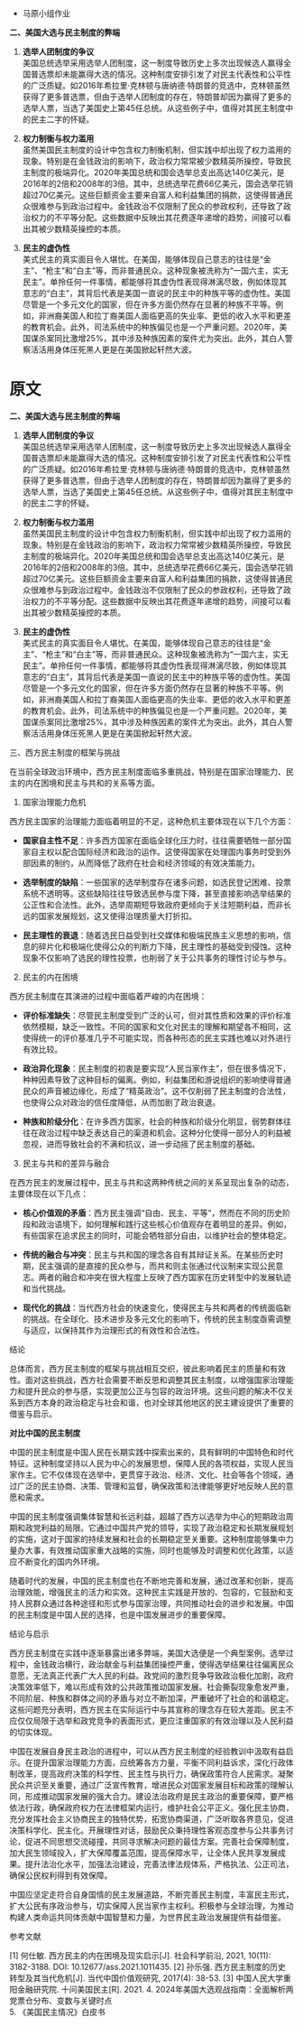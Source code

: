 - 马原小组作业

**二、美国大选与民主制度的弊端**  

1. **选举人团制度的争议**  
   美国总统选举采用选举人团制度，这一制度导致历史上多次出现候选人赢得全国普选票却未能赢得大选的情况。这种制度安排引发了对民主代表性和公平性的广泛质疑。如2016年希拉里·克林顿与唐纳德·特朗普的竞选中，克林顿虽然获得了更多普选票，但由于选举人团制度的存在，特朗普却因为赢得了更多的选举人票，当选了美国史上第45任总统。从这些例子中，值得对其民主制度中的民主二字的怀疑。

2. **权力制衡与权力滥用**  
   虽然美国民主制度的设计中包含权力制衡机制，但实践中却出现了权力滥用的现象。特别是在金钱政治的影响下，政治权力常常被少数精英所操控，导致民主制度的极端异化。2020年美国总统和国会选举总支出高达140亿美元，是2016年的2倍和2008年的3倍。其中，总统选举花费66亿美元，国会选举花销超过70亿美元。这些巨额资金主要来自富人和利益集团的捐款，这使得普通民众很难参与到政治过程中。金钱政治不仅限制了民众的参政权利，还导致了政治权力的不平等分配。这些数据中反映出其花费逐年递增的趋势，间接可以看出其被少数精英操控的本质。

3. **民主的虚伪性**  
   美式民主的真实面目令人堪忧。在美国，能够体现自己意志的往往是“金主”、“枪主”和“白主”等，而非普通民众。这种现象被洗称为“一国六主，实无民主”。单拎任何一件事情，都能够将其虚伪性表现得淋漓尽致，例如体现其意志的“白主”，其背后代表是美国一直说的民主中的种族平等的虚伪性。美国尽管是一个多元文化的国家，但在许多方面仍然存在显著的种族不平等。例如，非洲裔美国人和拉丁裔美国人面临更高的失业率、更低的收入水平和更差的教育机会。此外，司法系统中的种族偏见也是一个严重问题。2020年，美国谋杀案同比激增25%，其中涉及种族因素的案件尤为突出。此外，其白人警察活活用身体压死黑人更是在美国掀起轩然大波。

# 原文



**二、美国大选与民主制度的弊端**  

1. **选举人团制度的争议**  
   美国总统选举采用选举人团制度，这一制度导致历史上多次出现候选人赢得全国普选票却未能赢得大选的情况。这种制度安排引发了对民主代表性和公平性的广泛质疑。如2016年希拉里·克林顿与唐纳德·特朗普的竞选中，克林顿虽然获得了更多普选票，但由于选举人团制度的存在，特朗普却因为赢得了更多的选举人票，当选了美国史上第45任总统。从这些例子中，值得对其民主制度中的民主二字的怀疑。

2. **权力制衡与权力滥用**  
   虽然美国民主制度的设计中包含权力制衡机制，但实践中却出现了权力滥用的现象。特别是在金钱政治的影响下，政治权力常常被少数精英所操控，导致民主制度的极端异化。2020年美国总统和国会选举总支出高达140亿美元，是2016年的2倍和2008年的3倍。其中，总统选举花费66亿美元，国会选举花销超过70亿美元。这些巨额资金主要来自富人和利益集团的捐款，这使得普通民众很难参与到政治过程中。金钱政治不仅限制了民众的参政权利，还导致了政治权力的不平等分配。这些数据中反映出其花费逐年递增的趋势，间接可以看出其被少数精英操控的本质。

3. **民主的虚伪性**  
   美式民主的真实面目令人堪忧。在美国，能够体现自己意志的往往是“金主”、“枪主”和“白主”等，而非普通民众。这种现象被洗称为“一国六主，实无民主”。单拎任何一件事情，都能够将其虚伪性表现得淋漓尽致，例如体现其意志的“白主”，其背后代表是美国一直说的民主中的种族平等的虚伪性。美国尽管是一个多元文化的国家，但在许多方面仍然存在显著的种族不平等。例如，非洲裔美国人和拉丁裔美国人面临更高的失业率、更低的收入水平和更差的教育机会。此外，司法系统中的种族偏见也是一个严重问题。2020年，美国谋杀案同比激增25%，其中涉及种族因素的案件尤为突出。此外，其白人警察活活用身体压死黑人更是在美国掀起轩然大波。
   
三、西方民主制度的框架与挑战

在当前全球政治环境中，西方民主制度面临多重挑战，特别是在国家治理能力、民主的内在困境和民主与共和的关系等方面。

1. 国家治理能力危机

西方民主国家的治理能力面临着明显的不足，这种危机主要体现在以下几个方面：

- **国家自主性不足**：许多西方国家在面临全球化压力时，往往需要牺牲一部分国家自主权以配合国际经济和政治的运作。这使得国家在处理国内事务时受到外部因素的制约，从而降低了政府在社会和经济领域的有效决策能力。

- **选举制度的缺陷**：一些国家的选举制度存在诸多问题，如选民登记困难、投票系统不透明等。这些缺陷往往导致选民参与度下降，甚至直接影响选举结果的公正性和合法性。此外，选举周期短导致政府更倾向于关注短期利益，而非长远的国家发展规划，这又使得治理质量大打折扣。

- **民主理性的衰退**：随着选民日益受到社交媒体和极端民族主义思想的影响，信息的碎片化和极端化使得公众的判断力下降，民主理性的基础受到侵蚀。这种现象不仅影响了选民的理性投票，也削弱了关于公共事务的理性讨论与参与。

2. 民主的内在困境

西方民主制度在其演进的过程中面临着严峻的内在困境：

- **评价标准缺失**：尽管民主制度受到广泛的认可，但对其性质和效果的评价标准依然模糊，缺乏一致性。不同的国家和文化对民主的理解和期望各不相同，这使得统一的评价基准几乎不可能实现，而各种形态的民主实践也难以对外进行有效比较。

- **政治异化现象**：民主制度的初衷是要实现“人民当家作主”，但在很多情况下，种种因素导致了这种目标的偏离。例如，利益集团和游说组织的影响使得普通民众的声音被边缘化，形成了“精英政治”。这不仅削弱了民主制度的合法性，也使得公众对政治的信任度降低，从而加剧了政治衰退。

- **种族和阶级分化**：在许多西方国家，社会的种族和阶级分化明显，弱势群体往往在政治过程中缺乏表达自己的渠道和机会。这种分化使得一部分人的利益被忽视，进而导致社会的不满和抗议，进一步动摇了民主制度的基础。

3. 民主与共和的差异与融合

在西方民主的发展过程中，民主与共和这两种传统之间的关系呈现出复杂的动态，主要体现在以下几点：

- **核心价值观的矛盾**：西方民主强调“自由、民主、平等”，然而在不同的历史阶段和政治语境下，如何理解和践行这些核心价值观存在着明显的差异。例如，有些国家在追求民主的同时，可能会牺牲部分自由，以维护社会的整体稳定。

- **传统的融合与冲突**：民主与共和国的理念各自有其辩证关系。在某些历史时期，民主强调的是直接的民众参与，而共和则主张通过代议制来实现公民意志。两者的融合和冲突在很大程度上反映了西方国家在历史转型中的发展轨迹和当代挑战。

- **现代化的挑战**：当代西方社会的快速变化，使得民主与共和两者的传统面临新的挑战。在全球化、技术进步及多元文化的影响下，传统的民主制度亟需调整与适应，以保持其作为治理形式的有效性和合法性。

 结论

总体而言，西方民主制度的框架与挑战相互交织，彼此影响着民主的质量和有效性。面对这些挑战，西方社会需要不断反思和调整其民主制度，以增强国家治理能力和提升民众的参与感，实现更加公正与包容的政治环境。这些问题的解决不仅关系到西方本身的政治稳定与社会和谐，也对全球其他地区的民主建设提供了重要的借鉴与启示。

**对比中国的民主制度**  

中国的民主制度是中国人民在长期实践中探索出来的，具有鲜明的中国特色和时代特征。这种制度坚持以人民为中心的发展思想，保障人民的各项权益，实现人民当家作主。它不仅体现在选举中，更贯穿于政治、经济、文化、社会等各个领域，通过广泛的民主协商、决策、管理和监督，确保政策和法律能够更好地反映人民的意愿和需求。

中国的民主制度强调集体智慧和长远利益，超越了西方以选举为中心的短期政治周期和政党利益的局限。它通过中国共产党的领导，实现了政治稳定和长期发展规划的实施，这对于国家的持续发展和社会的长期稳定至关重要。这种制度能够集中力量办大事，有效推动国家重大战略的实施，同时也能够及时调整和优化政策，以适应不断变化的国内外环境。

随着时代的发展，中国的民主制度也在不断地完善和发展，通过改革和创新，提高治理效能，增强民主的活力和实效。这种民主实践是开放的、包容的，它鼓励和支持人民群众通过各种途径和形式参与国家治理，共同推动社会的进步和发展。中国的民主制度是中国人民的选择，也是中国发展进步的重要保障。

结论与启示
 
西方民主制度在实践中逐渐暴露出诸多弊端，美国大选便是一个典型案例。选举过程中，金钱政治横行，政治献金与利益集团操控严重，使得选举结果往往偏离民众意愿，无法真正代表广大人民的利益。政党间的激烈竞争导致政治极化加剧，政府决策效率低下，难以形成有效的公共政策推动国家发展。社会撕裂现象愈发严重，不同阶层、种族和群体之间的矛盾与对立不断加深，严重破坏了社会的和谐稳定。这些问题充分表明，西方民主在实际运行中与其宣称的理念存在较大差距。民主不应仅仅局限于选举和政党竞争的表面形式，更应注重国家的有效治理以及人民利益的切实体现。
 
中国在发展自身民主政治的进程中，可以从西方民主制度的经验教训中汲取有益启示。在提升国家治理能力方面，应统筹各方力量，平衡不同利益诉求，深化行政体制改革，提高政府决策的科学性、民主性与执行力，确保政策符合人民需求。凝聚民众共识至关重要，通过广泛宣传教育，增进民众对国家发展目标和政策的理解认同，形成推动国家发展的强大合力。建设法治政府是民主政治的重要保障，要严格依法行政，确保政府权力在法律框架内运行，维护社会公平正义。强化民主协商，充分发挥社会主义协商民主的独特优势，拓宽协商渠道，广泛听取各界意见，促进决策科学化、民主化。开展理性对话，鼓励民众秉持理性客观态度参与公共事务讨论，促进不同思想交流碰撞，共同寻求解决问题的最佳方案。完善社会保障制度，加大民生领域投入，扩大保障覆盖范围，提高保障水平，让全体人民共享发展成果。提升法治化水平，加强法治建设，完善法律法规体系，严格执法、公正司法，确保公民权利得到有效保障。
 
中国应坚定走符合自身国情的民主发展道路，不断完善民主制度，丰富民主形式，扩大公民有序政治参与，切实保障人民当家作主权利。积极参与全球治理，为推动构建人类命运共同体贡献中国智慧和力量，为世界民主政治发展提供有益借鉴。
 
参考文献
 
[1] 何仕敏. 西方民主的内在困境及现实启示[J]. 社会科学前沿, 2021, 10(11): 3182-3188. DOI: 10.12677/ass.2021.1011435.
[2] 孙乐强. 西方民主制度的历史转型及其当代危机[J]. 当代中国价值观研究, 2017(4): 38-53.
[3] 中国人民大学重阳金融研究院. 十问美国民主[R]. 2021.
4. 2024年美国大选观战指南：全面解析两党票仓分布、变数与关键时点  
5. 《美国民主情况》白皮书